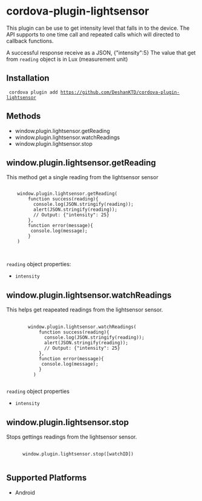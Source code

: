 cordova-plugin-lightsensor
=========================

This plugin can be use to get intensity level that falls in to the device.
The API supports to one time call and repeated calls which will directed to callback functions.

A successful response receive as a JSON, {"intensity":5}
The value that get from `reading` object is in Lux (measurement unit)


Installation
--------------

<code> cordova plugin add https://github.com/DeshanKTD/cordova-plugin-lightsensor </code>

Methods
-------
- window.plugin.lightsensor.getReading
- window.plugin.lightsensor.watchReadings
- window.plugin.lightsensor.stop


window.plugin.lightsensor.getReading
-----------------------------------

This method get a single reading from the lightsensor sensor

<pre>
<code>
	window.plugin.lightsensor.getReading(
	    function success(reading){
	      console.log(JSON.stringify(reading)); 
	      alert(JSON.stringify(reading));
	      // Output: {"intensity": 25}
	    }, 
	    function error(message){
	     console.log(message);
	    }
  	)
  </code>
 </pre>

 `reading` object properties:
 - `intensity`


window.plugin.lightsensor.watchReadings
----------------------------------

This helps get reapeated readings from the lightsensor sensor.

<pre>
	<code>
		window.plugin.lightsensor.watchReadings(
		    function success(reading){
		      console.log(JSON.stringify(reading));
		      alert(JSON.stringify(reading)); 
		      // Output: {"intensity": 25}
		    }, 
		    function error(message){
		     console.log(message);
		    }
		  )
	</code>
</pre>


 `reading` object properties
 - `intensity`




window.plugin.lightsensor.stop
----------------------------

Stops gettings readings from the lightsensor sensor.
<pre>
	<code>
	  window.plugin.lightsensor.stop([watchID])
	</code>
</pre>

Supported Platforms
--------------------

- Android
